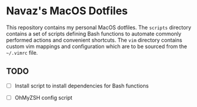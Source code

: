 # Navaz's MacOS Dotfiles

This repository contains my personal MacOS dotfiles.
The `scripts` directory contains a set of scripts defining Bash functions to
automate commonly performed actions and convenient shortcuts.
The `vim` directory contains custom vim mappings and configuration which are
to be sourced from the `~/.vimrc` file.

## TODO

- [ ] Install script to install dependencies for Bash functions
- [ ] OhMyZSH config script

